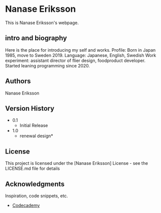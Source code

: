 # Nanase Eriksson

This is Nanase Eriksson's webpage. 

## intro and biography

Here is the place for introducing my self and works. 
Profile: Born in Japan 1985, move to Sweden 2019. 
Language: Japanese, English, Swedish
Work experiment: assistant director of flier design, foodproduct developer.
Started leaning programming since 2020.

## Authors

Nanase Eriksson

## Version History

* 0.1
    * Initial Release
* 1.0
    * renewal design* 

## License

This project is licensed under the [Nanase Eriksson] License - see the LICENSE.md file for details

## Acknowledgments

Inspiration, code snippets, etc.
* [Codecademy](https://www.codecademy.com)
